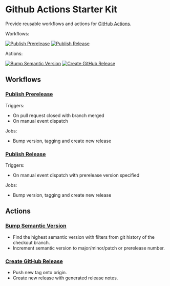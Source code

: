 # Github Actions Starter Kit

Provide reusable workflows and actions for [GitHub Actions][github-actions-link].

Workflows:

[![Publish Prerelease][publish-prerelease-badge]][publish-prerelease-link]
[![Publish Release][publish-release-badge]][publish-release-link]

Actions:

[![Bump Semantic Version][bump-semantic-version-badge]][bump-semantic-version-link]
[![Create GitHub Release][create-github-release-badge]][create-github-release-link]

## Workflows

### [Publish Prerelease][publish-prerelease-link]

Triggers:
- On pull request closed with branch merged
- On manual event dispatch

Jobs:
- Bump version, tagging and create new release

### [Publish Release][publish-release-link]

Triggers:
- On manual event dispatch with prerelease version specified

Jobs:
- Bump version, tagging and create new release

## Actions

### [Bump Semantic Version][bump-semantic-version-link]

- Find the highest semantic version with filters from git history of the checkout branch.
- Increment semantic version to major/minor/patch or prerelease number.

### [Create GitHub Release][create-github-release-link]

- Push new tag onto origin.
- Create new release with generated release notes.

<!-- Markdown Images and Links -->

[github-actions-link]: https://github.com/features/actions

[publish-prerelease-badge]: https://img.shields.io/badge/publish--prerelease-181717?logo=githubactions
[publish-prerelease-link]: https://github.com/kimichiro/starter-kit-github-actions/tree/main/.github/workflows/publish-prerelease.yml
[publish-release-badge]: https://img.shields.io/badge/publish--release-181717?logo=githubactions
[publish-release-link]: https://github.com/kimichiro/starter-kit-github-actions/tree/main/.github/workflows/publish-release.yml

[bump-semantic-version-badge]: https://img.shields.io/badge/bump--semantic--version-181717?logo=githubactions
[bump-semantic-version-link]: https://github.com/kimichiro/starter-kit-github-actions/tree/main/.github/actions/bump-semantic-version
[create-github-release-badge]: https://img.shields.io/badge/create--github--release-181717?logo=githubactions
[create-github-release-link]: https://github.com/kimichiro/starter-kit-github-actions/tree/main/.github/actions/create-github-release
